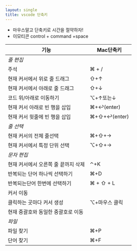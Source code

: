 ```yaml
---
layout: single
title: vscode 단축키
---
```


- 마우스말고 단축키로 시간을 절약하자!  
- 이모티콘  control + command +space

|기능   | Mac단축키  |
|---|---|
|*줄 편집*|   |
|주석 | ⌘ + /|
|현재 커서에서 위로 줄 드래그|⇧+↑|
|현재 커서에서 아래로 줄 드래그|⇧+↓|
|코드 위/아래로 이동하기 | ⌥+↑또는↓|
|현재 커서 아래로 빈 행을 삽입 |⌘+↩︎(enter)|
|현재 커서 윗줄에 빈 행을 삽입 |⌘+⇧+↩︎(enter)|
|*줄 선택*|   |
|현재 커서의 전체 줄선택|⌘+⇧+→|
|현재 커서에서 특정 단위 선택| ⌥+⇧+→|
|*문자 편집*|   |
|현재 커서에서 오른쪽 줄 끝까지 삭제| ⌃+K|
|반복되는 단어 하나씩 선택하기|⌘+D|
|반복되는단어 한번에 선택하기|⌘ + ⇧ + L|
|커서 이동 |   |
|클릭하는 곳마다 커서 생성| ⌥+마우스 클릭 |
|현재 중괄호와 동일한 중괄호로 이동| 
|*파일*|   |
|파일 찾기| ⌘+P|
|단어 찾기|⌘+F|
